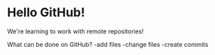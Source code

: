 # Hello GitHub!

We're learning to work with remote repositories!

What can be done on GitHub?
 -add files
 -change files
 -create commits
